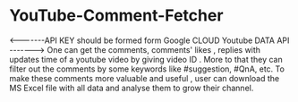 # YouTube-Comment-Fetcher
<-------API KEY should be formed form Google CLOUD Youtube DATA API ------->
One can get the comments, comments' likes , replies with updates time of a youtube video by giving video ID . More to that they can filter out the comments by some keywords like #suggestion, #QnA, etc. To make these comments more valuable and useful , user can download the MS Excel file with all data and analyse them to grow their channel. 
